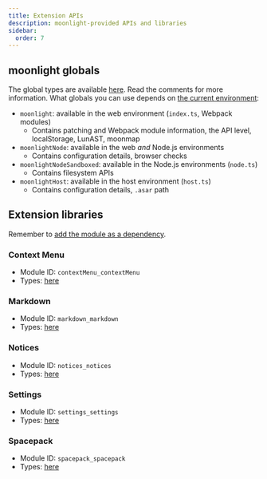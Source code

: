 ```yaml
---
title: Extension APIs
description: moonlight-provided APIs and libraries
sidebar:
  order: 7
---
```


## moonlight globals

The global types are available [here](https://github.com/moonlight-mod/moonlight/blob/main/packages/types/src/globals.ts). Read the comments for more information. What globals you can use depends on [the current environment](/ext-dev/cookbook#extension-entrypoints):

- `moonlight`: available in the web environment (`index.ts`, Webpack modules)
  - Contains patching and Webpack module information, the API level, localStorage, LunAST, moonmap
- `moonlightNode`: available in the web *and* Node.js environments
  - Contains configuration details, browser checks
- `moonlightNodeSandboxed`: available in the Node.js environments (`node.ts`)
  - Contains filesystem APIs
- `moonlightHost`: available in the host environment (`host.ts`)
  - Contains configuration details, `.asar` path

## Extension libraries

Remember to [add the module as a dependency](/ext-dev/webpack#webpack-module-dependencies).

### Context Menu

- Module ID: `contextMenu_contextMenu`
- Types: [here](https://github.com/moonlight-mod/moonlight/blob/main/packages/types/src/coreExtensions/contextMenu.ts)

### Markdown

- Module ID: `markdown_markdown`
- Types: [here](https://github.com/moonlight-mod/moonlight/blob/main/packages/types/src/coreExtensions/markdown.ts)

### Notices

- Module ID: `notices_notices`
- Types: [here](https://github.com/moonlight-mod/moonlight/blob/main/packages/types/src/coreExtensions/notices.ts)

### Settings

- Module ID: `settings_settings`
- Types: [here](https://github.com/moonlight-mod/moonlight/blob/main/packages/types/src/coreExtensions/settings.ts)

### Spacepack

- Module ID: `spacepack_spacepack`
- Types: [here](https://github.com/moonlight-mod/moonlight/blob/main/packages/types/src/coreExtensions/spacepack.ts)
